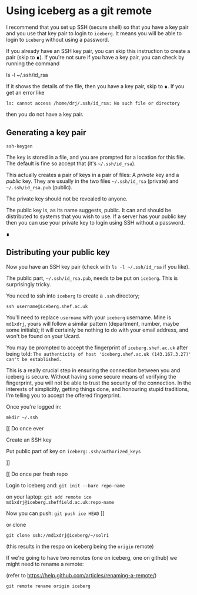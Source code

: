 # Using iceberg as a git remote

I recommend that you set up SSH (secure shell) so that you have
a key pair and you use that key pair to login to `iceberg`. It
means you will be able to login to `iceberg` without using a
password.

If you already have an SSH key pair, you can skip this
instruction to create a pair (skip to ∎).
If you're not sure if you have a key pair,
you can check by running the command

   ls -l ~/.ssh/id_rsa

If it shows the details of the file, then you have a key pair,
skip to ∎.
If you get an error like

    ls: cannot access /home/drj/.ssh/id_rsa: No such file or directory

then you do not have a key pair.

## Generating a key pair

```
ssh-keygen
```

The key is stored in a file,
and you are prompted for a location for this file.
The default is fine so accept that (it's `~/.ssh/id_rsa`).

This actually creates a pair of keys in a pair of files:
A _private_ key and a _public_ key.
They are usually in the two files `~/.ssh/id_rsa` (private) and
`~/.ssh/id_rsa.pub` (public).

The private key should not be revealed to anyone.

The public key is, as its name suggests, public.
It can and should be distributed to systems that you wish to use.
If a server has your public key then you can use your private
key to login using SSH without a password.

∎

## Distributing your public key

Now you have an SSH key pair
(check with `ls -l ~/.ssh/id_rsa` if you like).

The public part, `~/.ssh/id_rsa.pub`,
needs to be put on `iceberg`.
This is surprisingly tricky.

You need to ssh into `iceberg` to create a `.ssh` directory;

    ssh username@iceberg.shef.ac.uk

You'll need to replace `username` with your `iceberg` username.
Mine is `md1xdrj`, yours will follow a similar pattern
(department, number, maybe some initials);
it will certainly be nothing to do with your email address,
and won't be found on your Ucard.

You may be prompted to accept the fingerprint of
`iceberg.shef.ac.uk` after being told: `The authenticity of host
'iceberg.shef.ac.uk (143.167.3.27)' can't be established.`

This is a really crucial step in ensuring the connection between
you and iceberg is secure.
Without having some secure means of verifying the fingerprint,
you will not be able to trust the security of the connection.
In the interests of simplicitly, getting things done, and
honouring stupid traditions, I'm telling you to accept the
offered fingerprint.

Once you're logged in:

    mkdir ~/.ssh



[[ Do once ever

Create an SSH key

Put public part of key on `iceberg:.ssh/authorized_keys`

]]

[[ Do once per fresh repo

Login to iceberg and: `git init --bare repo-name`

on your laptop: `git add remote ice md1xdrj@iceberg.sheffield.ac.uk:repo-name`

Now you can push: `git push ice HEAD`
]]

or clone

```
git clone ssh://md1xdrj@iceberg/~/solr1
```

(this results in the respo on iceberg being the `origin` remote)

If we're going to have two remotes (one on iceberg, one on
github) we might need to rename a remote:

(refer to https://help.github.com/articles/renaming-a-remote/)


```
git remote rename origin iceberg
```


